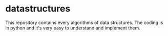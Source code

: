 # datastructures
This repository contains every algorithms of data structures. The coding is in python and it's very easy to understand and implement them.
